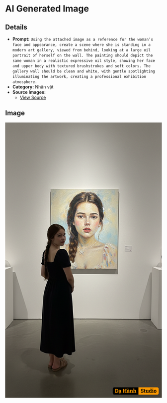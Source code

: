 # AI Generated Image

## Details
- **Prompt:** `Using the attached image as a reference for the woman’s face and appearance, create a scene where she is standing in a modern art gallery, viewed from behind, looking at a large oil portrait of herself on the wall. The painting should depict the same woman in a realistic expressive oil style, showing her face and upper body with textured brushstrokes and soft colors. The gallery wall should be clean and white, with gentle spotlighting illuminating the artwork, creating a professional exhibition atmosphere.`
- **Category:** Nhân vật
- **Source Images:**
  - [View Source](https://raw.githubusercontent.com/lenzcomvth/ImageLibrary/main/Female.png)

## Image
![AI Generated Image](./image-2025-10-06T20-45-58-706Z-0aysf.png)